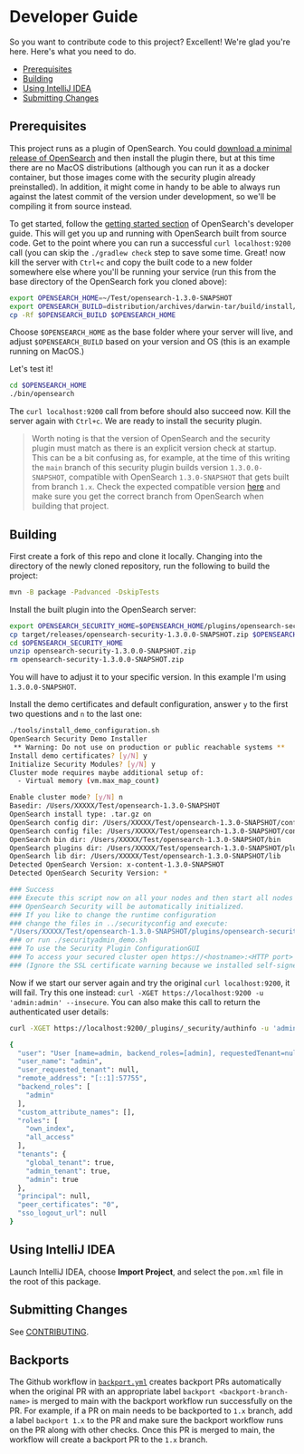 # Developer Guide
So you want to contribute code to this project? Excellent! We're glad you're here. Here's what you need to do.

- [Prerequisites](#prerequisites)
- [Building](#building)
- [Using IntelliJ IDEA](#using-intellij-idea)
- [Submitting Changes](#submitting-changes)

## Prerequisites
This project runs as a plugin of OpenSearch. You could [download a minimal release of OpenSearch](https://opensearch.org/downloads.html#minimal) and then install the plugin there, but at this time there are no MacOS distributions (although you can run it as a docker container, but those images come with the security plugin already preinstalled). In addition, it might come in handy to be able to always run against the latest commit of the version under development, so we'll be compiling it from source instead.

To get started, follow the [getting started section](https://github.com/opensearch-project/OpenSearch/blob/main/DEVELOPER_GUIDE.md#getting-started) of OpenSearch's developer guide. This will get you up and running with OpenSearch built from source code. Get to the point where you can run a successful `curl localhost:9200` call (you can skip the `./gradlew check` step to save some time. Great! now kill the server with `Ctrl+c` and copy the built code to a new folder somewhere else where you'll be running your service (run this from the base directory of the OpenSearch fork you cloned above):

```bash
export OPENSEARCH_HOME=~/Test/opensearch-1.3.0-SNAPSHOT
export OPENSEARCH_BUILD=distribution/archives/darwin-tar/build/install/opensearch-1.3.0-SNAPSHOT
cp -Rf $OPENSEARCH_BUILD $OPENSEARCH_HOME
```

Choose `$OPENSEARCH_HOME` as the base folder where your server will live, and adjust `$OPENSEARCH_BUILD` based on your version and OS (this is an example running on MacOS.)

Let's test it!

```bash
cd $OPENSEARCH_HOME
./bin/opensearch
```

The `curl localhost:9200` call from before should also succeed now. Kill the server again with `Ctrl+c`. We are ready to install the security plugin.

>Worth noting is that the version of OpenSearch and the security plugin must match as there is an explicit version check at startup. This can be a bit confusing as, for example, at the time of this writing the `main` branch of this security plugin builds version `1.3.0.0-SNAPSHOT`, compatible with OpenSearch `1.3.0-SNAPSHOT` that gets built from branch `1.x`. Check the expected compatible version [here](https://github.com/opensearch-project/security/blob/main/plugin-descriptor.properties#L27) and make sure you get the correct branch from OpenSearch when building that project.

## Building

First create a fork of this repo and clone it locally. Changing into the directory of the newly cloned repository, run the following to build the project:

```bash
mvn -B package -Padvanced -DskipTests
```

Install the built plugin into the OpenSearch server:

```bash
export OPENSEARCH_SECURITY_HOME=$OPENSEARCH_HOME/plugins/opensearch-security
cp target/releases/opensearch-security-1.3.0.0-SNAPSHOT.zip $OPENSEARCH_SECURITY_HOME
cd $OPENSEARCH_SECURITY_HOME
unzip opensearch-security-1.3.0.0-SNAPSHOT.zip
rm opensearch-security-1.3.0.0-SNAPSHOT.zip
```

You will have to adjust it to your specific version. In this example I'm using `1.3.0.0-SNAPSHOT`.

Install the demo certificates and default configuration, answer `y` to the first two questions and `n` to the last one:

```bash
./tools/install_demo_configuration.sh
OpenSearch Security Demo Installer
 ** Warning: Do not use on production or public reachable systems **
Install demo certificates? [y/N] y
Initialize Security Modules? [y/N] y
Cluster mode requires maybe additional setup of:
  - Virtual memory (vm.max_map_count)

Enable cluster mode? [y/N] n
Basedir: /Users/XXXXX/Test/opensearch-1.3.0-SNAPSHOT
OpenSearch install type: .tar.gz on
OpenSearch config dir: /Users/XXXXX/Test/opensearch-1.3.0-SNAPSHOT/config
OpenSearch config file: /Users/XXXXX/Test/opensearch-1.3.0-SNAPSHOT/config/opensearch.yml
OpenSearch bin dir: /Users/XXXXX/Test/opensearch-1.3.0-SNAPSHOT/bin
OpenSearch plugins dir: /Users/XXXXX/Test/opensearch-1.3.0-SNAPSHOT/plugins
OpenSearch lib dir: /Users/XXXXX/Test/opensearch-1.3.0-SNAPSHOT/lib
Detected OpenSearch Version: x-content-1.3.0-SNAPSHOT
Detected OpenSearch Security Version: *

### Success
### Execute this script now on all your nodes and then start all nodes
### OpenSearch Security will be automatically initialized.
### If you like to change the runtime configuration
### change the files in ../securityconfig and execute:
"/Users/XXXXX/Test/opensearch-1.3.0-SNAPSHOT/plugins/opensearch-security/tools/securityadmin.sh" -cd "/Users/XXXXX/Test/opensearch-1.3.0-SNAPSHOT/plugins/opensearch-security/securityconfig" -icl -key "/Users/XXXXX/Test/opensearch-1.3.0-SNAPSHOT/config/kirk-key.pem" -cert "/Users/XXXXX/Test/opensearch-1.3.0-SNAPSHOT/config/kirk.pem" -cacert "/Users/XXXXX/Test/opensearch-1.3.0-SNAPSHOT/config/root-ca.pem" -nhnv
### or run ./securityadmin_demo.sh
### To use the Security Plugin ConfigurationGUI
### To access your secured cluster open https://<hostname>:<HTTP port> and log in with admin/admin.
### (Ignore the SSL certificate warning because we installed self-signed demo certificates)
```

Now if we start our server again and try the original `curl localhost:9200`, it will fail. Try this one instead: `curl -XGET https://localhost:9200 -u 'admin:admin' --insecure`. You can also make this call to return the authenticated user details:

```bash
curl -XGET https://localhost:9200/_plugins/_security/authinfo -u 'admin:admin' --insecure

{
  "user": "User [name=admin, backend_roles=[admin], requestedTenant=null]",
  "user_name": "admin",
  "user_requested_tenant": null,
  "remote_address": "[::1]:57755",
  "backend_roles": [
    "admin"
  ],
  "custom_attribute_names": [],
  "roles": [
    "own_index",
    "all_access"
  ],
  "tenants": {
    "global_tenant": true,
    "admin_tenant": true,
    "admin": true
  },
  "principal": null,
  "peer_certificates": "0",
  "sso_logout_url": null
}
```

## Using IntelliJ IDEA

Launch IntelliJ IDEA, choose **Import Project**, and select the `pom.xml` file in the root of this package.

## Submitting Changes

See [CONTRIBUTING](CONTRIBUTING.md).

## Backports

The Github workflow in [`backport.yml`](.github/workflows/backport.yml) creates backport PRs automatically when the
original PR with an appropriate label `backport <backport-branch-name>` is merged to main with the backport workflow
run successfully on the PR. For example, if a PR on main needs to be backported to `1.x` branch, add a label
`backport 1.x` to the PR and make sure the backport workflow runs on the PR along with other checks. Once this PR is
merged to main, the workflow will create a backport PR to the `1.x` branch.